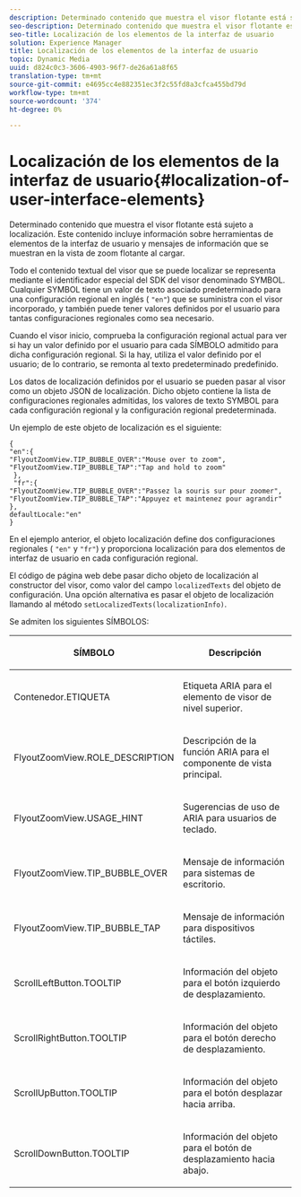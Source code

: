 ```yaml
---
description: Determinado contenido que muestra el visor flotante está sujeto a localización. Este contenido incluye información sobre herramientas de elementos de la interfaz de usuario y mensajes de información que se muestran en la vista de zoom flotante al cargar.
seo-description: Determinado contenido que muestra el visor flotante está sujeto a localización. Este contenido incluye información sobre herramientas de elementos de la interfaz de usuario y mensajes de información que se muestran en la vista de zoom flotante al cargar.
seo-title: Localización de los elementos de la interfaz de usuario
solution: Experience Manager
title: Localización de los elementos de la interfaz de usuario
topic: Dynamic Media
uuid: d824c0c3-3606-4903-96f7-de26a61a8f65
translation-type: tm+mt
source-git-commit: e4695cc4e882351ec3f2c55fd8a3cfca455bd79d
workflow-type: tm+mt
source-wordcount: '374'
ht-degree: 0%

---
```



# Localización de los elementos de la interfaz de usuario{#localization-of-user-interface-elements}

Determinado contenido que muestra el visor flotante está sujeto a localización. Este contenido incluye información sobre herramientas de elementos de la interfaz de usuario y mensajes de información que se muestran en la vista de zoom flotante al cargar.

Todo el contenido textual del visor que se puede localizar se representa mediante el identificador especial del SDK del visor denominado SYMBOL. Cualquier SYMBOL tiene un valor de texto asociado predeterminado para una configuración regional en inglés ( `"en"`) que se suministra con el visor incorporado, y también puede tener valores definidos por el usuario para tantas configuraciones regionales como sea necesario.

Cuando el visor inicio, comprueba la configuración regional actual para ver si hay un valor definido por el usuario para cada SÍMBOLO admitido para dicha configuración regional. Si la hay, utiliza el valor definido por el usuario; de lo contrario, se remonta al texto predeterminado predefinido.

Los datos de localización definidos por el usuario se pueden pasar al visor como un objeto JSON de localización. Dicho objeto contiene la lista de configuraciones regionales admitidas, los valores de texto SYMBOL para cada configuración regional y la configuración regional predeterminada.

Un ejemplo de este objeto de localización es el siguiente:

```
{ 
"en":{ 
"FlyoutZoomView.TIP_BUBBLE_OVER":"Mouse over to zoom", 
"FlyoutZoomView.TIP_BUBBLE_TAP":"Tap and hold to zoom" 
 }, 
 "fr":{ 
"FlyoutZoomView.TIP_BUBBLE_OVER":"Passez la souris sur pour zoomer", 
"FlyoutZoomView.TIP_BUBBLE_TAP":"Appuyez et maintenez pour agrandir" 
}, 
defaultLocale:"en" 
}
```

En el ejemplo anterior, el objeto localización define dos configuraciones regionales ( `"en"` y `"fr"`) y proporciona localización para dos elementos de interfaz de usuario en cada configuración regional.

El código de página web debe pasar dicho objeto de localización al constructor del visor, como valor del campo `localizedTexts` del objeto de configuración. Una opción alternativa es pasar el objeto de localización llamando al método `setLocalizedTexts(localizationInfo)`.

Se admiten los siguientes SÍMBOLOS:

<table id="table_58C40353B7244335872350C98DF2CFB3"> 
 <thead> 
  <tr> 
   <th colname="col1" class="entry"> <p>SÍMBOLO </p> </th> 
   <th colname="col2" class="entry"> <p>Descripción </p> </th> 
  </tr> 
 </thead>
 <tbody> 
  <tr> 
   <td colname="col1"> <p> <span class="codeph"> Contenedor.ETIQUETA  </span> </p> </td> 
   <td colname="col2"> <p>Etiqueta ARIA para el elemento de visor de nivel superior. </p> </td> 
  </tr> 
  <tr> 
   <td colname="col1"> <p> <span class="codeph"> FlyoutZoomView.ROLE_DESCRIPTION  </span> </p> </td> 
   <td colname="col2"> <p>Descripción de la función ARIA para el componente de vista principal. </p> </td> 
  </tr> 
  <tr> 
   <td colname="col1"> <p> <span class="codeph"> FlyoutZoomView.USAGE_HINT  </span> </p> </td> 
   <td colname="col2"> <p>Sugerencias de uso de ARIA para usuarios de teclado. </p> </td> 
  </tr> 
  <tr> 
   <td colname="col1"> <p> <span class="codeph"> FlyoutZoomView.TIP_BUBBLE_OVER  </span> </p> </td> 
   <td colname="col2"> <p>Mensaje de información para sistemas de escritorio. </p> </td> 
  </tr> 
  <tr> 
   <td colname="col1"> <p> <span class="codeph"> FlyoutZoomView.TIP_BUBBLE_TAP  </span> </p> </td> 
   <td colname="col2"> <p>Mensaje de información para dispositivos táctiles. </p> </td> 
  </tr> 
  <tr> 
   <td colname="col1"> <p> <span class="codeph"> ScrollLeftButton.TOOLTIP  </span> </p> </td> 
   <td colname="col2"> <p>Información del objeto para el botón izquierdo de desplazamiento. </p> </td> 
  </tr> 
  <tr> 
   <td colname="col1"> <p> <span class="codeph"> ScrollRightButton.TOOLTIP  </span> </p> </td> 
   <td colname="col2"> <p>Información del objeto para el botón derecho de desplazamiento. </p> </td> 
  </tr> 
  <tr> 
   <td colname="col1"> <p> <span class="codeph"> ScrollUpButton.TOOLTIP  </span> </p> </td> 
   <td colname="col2"> <p>Información del objeto para el botón desplazar hacia arriba. </p> </td> 
  </tr> 
  <tr> 
   <td colname="col1"> <p> <span class="codeph"> ScrollDownButton.TOOLTIP  </span> </p> </td> 
   <td colname="col2"> <p>Información del objeto para el botón de desplazamiento hacia abajo. </p> </td> 
  </tr> 
 </tbody> 
</table>


